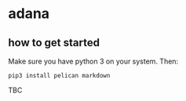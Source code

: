 # adana

## how to get started

Make sure you have python 3 on your system. Then:

    pip3 install pelican markdown
    
TBC
